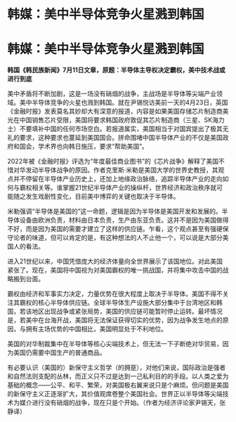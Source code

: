 # 韩媒：美中半导体竞争火星溅到韩国

# 韩媒：美中半导体竞争火星溅到韩国

**韩国《韩民族新闻》7月11日文章，原题：半导体主导权决定霸权，美中技术战或进行到底**

美中矛盾将不断加剧，这是一场没有硝烟的战争，主战场是半导体等尖端产业领域。美中半导体竞争的火星也溅到韩国。就在尹锡悦访美前一天的4月23日，英国《金融时报》发表莫名其妙却大有深意的报道，内容是如果美国存储芯片制造商美光在中国销售芯片受限，美国将要求韩国政府敦促其芯片制造商（三星、SK海力士）不要填补中国的任何市场空白。若报道属实，美国相当于对国宾提出了极其无礼的要求，这种要求也蔓延到美国国会。拼命围堵中国半导体产业的不仅是美国政府和国会，学术界也向韩日施压，要求“帮助美国”。

2022年被《金融时报》评选为“年度最佳商业图书”的《芯片战争》解释了美国不惜对华发动半导体战争的原因。作者克里斯·米勒是美国大学的世界史教授，其观点并不停留在半导体产业历史上，还加上地缘政治脉络，追踪半导体产业的走向如何与霸权相关等。谁掌握21世纪半导体产业的操纵杆，世界经济和政治秩序就可能随之发生戏剧性变化，目前美中博弈的关键也取决于半导体。

米勒强调“半导体是美国的”这一命题，逻辑是因为半导体是美国开发和发展的。半导体设备由欧洲负责，材料由日本负责，生产由东亚负责。这并不是因为美国做得不好，而是因为美国的需要才建立了这样的供应链。乍看，这个观点甚至有强硬保守论者的味道，但可以肯定的是，有这种想法的人不止他一个，可以说是大部分美国人的看法。

进入21世纪以来，中国凭借庞大的经济体量向全世界展示了该国地位。对此美国紧张了。现在，美国将中国视为对美国霸权的唯一挑战国，并将集中攻击中国的战略搬到台面。

霸权由经济和军事实力决定，力量优势在很大程度上取决于半导体。美国不得不关注其霸权的核心半导体供应链。全球半导体生产设施大部分集中于台湾地区和韩国，若该地区出现战争或紧张局势，美国的供应链可能暂时停止运转。最坏情况是，若美中在台海开战，美国将无法保证获得切实的优势，因为战争发生地点的原因，与拥有主场优势的中国相比，美国明显处于不利地位。

美国的对华制裁集中在半导体等核心尖端技术上，但无法一下子断绝对华贸易，因为美国仍需要中国生产的普通商品。

有必要认识（美国的）新保守主义哲学（的拥趸），对他们来说，国际政治是强者和自然法则支配的丛林，而正义只不过是达到一己私利目的的手段。以人类之爱为基础的概念——公平、和平、繁荣，对美国极右翼来说只是个麻烦。但问题是美国的新保守主义正逐渐扩大，其价值观席卷整个美国社会。世界正以半导体等尖端技术为媒介进行没有硝烟的战争，现在只是个开始。（作者为经济评论家尹锡天，张静译）

